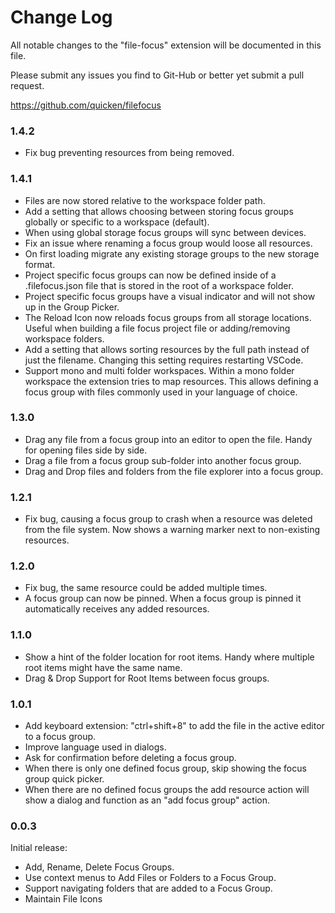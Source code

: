 # Change Log

All notable changes to the "file-focus" extension will be documented in this file.

Please submit any issues you find to Git-Hub or better yet submit a pull request.

https://github.com/quicken/filefocus

### 1.4.2

- Fix bug preventing resources from being removed.

### 1.4.1

- Files are now stored relative to the workspace folder path.
- Add a setting that allows choosing between storing focus groups globally or specific to a workspace (default).
- When using global storage focus groups will sync between devices.
- Fix an issue where renaming a focus group would loose all resources.
- On first loading migrate any existing storage groups to the new storage format.
- Project specific focus groups can now be defined inside of a .filefocus.json file that is stored in the root of a workspace folder.
- Project specific focus groups have a visual indicator and will not show up in the Group Picker.
- The Reload Icon now reloads focus groups from all storage locations. Useful when building a file focus project file or adding/removing workspace folders.
- Add a setting that allows sorting resources by the full path instead of just the filename. Changing this setting requires restarting VSCode.
- Support mono and multi folder workspaces. Within a mono folder workspace the extension tries to map resources. This allows defining a focus group with files commonly
  used in your language of choice.

### 1.3.0

- Drag any file from a focus group into an editor to open the file. Handy for opening files side by side.
- Drag a file from a focus group sub-folder into another focus group.
- Drag and Drop files and folders from the file explorer into a focus group.

### 1.2.1

- Fix bug, causing a focus group to crash when a resource was deleted from the file system. Now shows a warning marker next to non-existing resources.

### 1.2.0

- Fix bug, the same resource could be added multiple times.
- A focus group can now be pinned. When a focus group is pinned it automatically receives any added resources.

### 1.1.0

- Show a hint of the folder location for root items. Handy where multiple root items might have the same name.
- Drag & Drop Support for Root Items between focus groups.

### 1.0.1

- Add keyboard extension: "ctrl+shift+8" to add the file in the active editor to a focus group.
- Improve language used in dialogs.
- Ask for confirmation before deleting a focus group.
- When there is only one defined focus group, skip showing the focus group quick picker.
- When there are no defined focus groups the add resource action will show a dialog and function as an "add focus group" action.

### 0.0.3

Initial release:

- Add, Rename, Delete Focus Groups.
- Use context menus to Add Files or Folders to a Focus Group.
- Support navigating folders that are added to a Focus Group.
- Maintain File Icons
